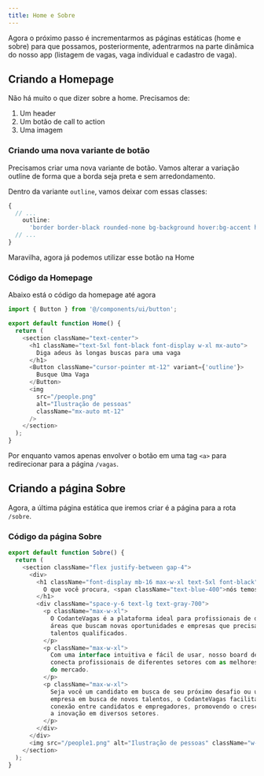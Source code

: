 ```yaml
---
title: Home e Sobre
---
```


Agora o próximo passo é incrementarmos as páginas estáticas (home e sobre) para que possamos, posteriormente, adentrarmos na parte dinâmica do nosso app (listagem de vagas, vaga individual e cadastro de vaga).

## Criando a Homepage

Não há muito o que dizer sobre a home. Precisamos de:

1. Um header
2. Um botão de call to action
3. Uma imagem

### Criando uma nova variante de botão

Precisamos criar uma nova variante de botão. Vamos alterar a variação outline de forma que a borda seja preta e sem arredondamento.

Dentro da variante `outline`, vamos deixar com essas classes:

```typescript
{
  // ...
    outline:
      'border border-black rounded-none bg-background hover:bg-accent hover:text-accent-foreground',
  // ...
}
```

Maravilha, agora já podemos utilizar esse botão na Home

### Código da Homepage

Abaixo está o código da homepage até agora

```typescript title="app/page.tsx"
import { Button } from '@/components/ui/button';

export default function Home() {
  return (
    <section className="text-center">
      <h1 className="text-5xl font-black font-display w-xl mx-auto">
        Diga adeus às longas buscas para uma vaga
      </h1>
      <Button className="cursor-pointer mt-12" variant={'outline'}>
        Busque Uma Vaga
      </Button>
      <img
        src="/people.png"
        alt="Ilustração de pessoas"
        className="mx-auto mt-12"
      />
    </section>
  );
}
```

Por enquanto vamos apenas envolver o botão em uma tag `<a>` para redirecionar para a página `/vagas`.

## Criando a página Sobre

Agora, a última página estática que iremos criar é a página para a rota `/sobre`.

### Código da página Sobre

```typescript
export default function Sobre() {
  return (
    <section className="flex justify-between gap-4">
      <div>
        <h1 className="font-display mb-16 max-w-xl text-5xl font-black">
          O que você procura, <span className="text-blue-400">nós temos</span>!
        </h1>
        <div className="space-y-6 text-lg text-gray-700">
          <p className="max-w-xl">
            O CodanteVagas é a plataforma ideal para profissionais de diversas
            áreas que buscam novas oportunidades e empresas que precisam de
            talentos qualificados.
          </p>
          <p className="max-w-xl">
            Com uma interface intuitiva e fácil de usar, nosso board de vagas
            conecta profissionais de diferentes setores com as melhores empresas
            do mercado.
          </p>
          <p className="max-w-xl">
            Seja você um candidato em busca de seu próximo desafio ou uma
            empresa em busca de novos talentos, o CodanteVagas facilita a
            conexão entre candidatos e empregadores, promovendo o crescimento e
            a inovação em diversos setores.
          </p>
        </div>
      </div>
      <img src="/people1.png" alt="Ilustração de pessoas" className="w-3xl" />
    </section>
  );
}

```
